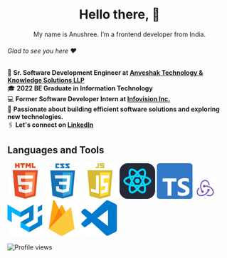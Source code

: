 <div align="center">

# Hello there, 👋

My&nbsp;name is&nbsp;Anushree. I&rsquo;m a&nbsp;frontend developer from India.<br>

</div>

###### Glad to see you here :heart:

🏢 **Sr. Software Development Engineer at <a href="https://www.anveshak.com/">Anveshak Technology & Knowledge Solutions LLP</a>**  
🎓 **2022 BE Graduate in Information Technology**  
💻 **Former Software Developer Intern at <a href="https://www.infovision.com/">Infovision Inc.</a>**     
🌱 **Passionate about building efficient software solutions and exploring new technologies.**      
🖇 **Let's connect on <a href="https://www.linkedin.com/in/anushree-more-dev">LinkedIn</a>**  

## Languages and Tools

[![HTML5](img/html.svg)](https://www.w3.org/html/)
[![CSS3](img/css.svg)](https://www.w3.org/Style/CSS/)
[![JavaScript](img/js.svg)](https://developer.mozilla.org/en-US/docs/Web/JavaScript/)
[![React](img/react.svg)](https://react.dev/)
[![Typescript](img/typescript.svg)](https://www.typescriptlang.org/)
<img src="img/redux.svg" alt="Redux" width="49" />
[![mui](img/mui.svg)](https://mui.com/)
[![firebase](img/firebase.svg)](https://firebase.google.com/)
[![Visual Studio Code](img/vscode.svg)](https://code.visualstudio.com/)

![Profile views](https://komarev.com/ghpvc/?username=anushree-more123&color=green)

